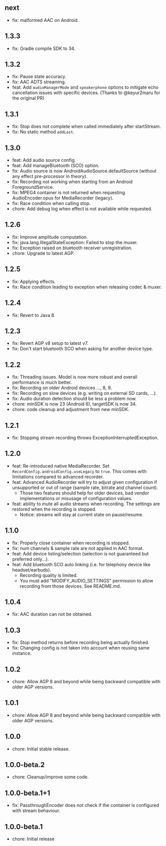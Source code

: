 ## next
* fix: malformed AAC on Android.

## 1.3.3
* fix: Gradle compile SDK to 34.

## 1.3.2
* fix: Pause state accuracy.
* fix: AAC ADTS streaming.
* feat: Add `audioManagerMode` and `speakerphone` options to mitigate echo cancellation issues with specific devices. (Thanks to @keyur2maru for the original PR)

## 1.3.1
* fix: Stop does not complete when called immediately after startStream.
* fix: No static method `addLast`.

## 1.3.0
* feat: Add audio source config.
* feat: Add manageBluetooth (SCO) option.
* fix: Audio source is now AndroidAudioSource.defaultSource (without any effect pre-processor in theory).
* fix: Recording not working when starting from an Android ForegroundService.
* fix: MPEG4 container is not returned when requesting AudioEncoder.opus for MediaRecorder (legacy).
* fix: Race condition when calling stop.
* chore: Add debug log when effect is not available while requested.

## 1.2.6
* fix: Improve amplitude computation.
* fix: java.lang.IllegalStateException: Failed to stop the muxer.
* fix: Exception raised on bluetooth receiver unregistration.
* chore: Upgrade to latest AGP.

## 1.2.5
* fix: Applying effects.
* fix: Race condition leading to exception when releasing codec & muxer.

## 1.2.4
* fix: Revert to Java 8.

## 1.2.3
* fix: Revert AGP v8 setup to latest v7.
* fix: Don't start bluetooth SCO when asking for another device type.

## 1.2.2
* fix: Threading issues. Model is now more robust and overall performance is much better.
* fix: Recording on older Android devices ..., 8, 9.
* fix: Recording on slow devices (e.g. writing on external SD cards, ...).
* fix: Audio duration detection should be less a problem now.
* chore: minSDK is now 23 (Android 6), targetSDK is now 34.
* chore: code cleanup and adjustment from new minSDK.

## 1.2.1
* fix: Stopping stream recording throws ExceptionInterruptedException.

## 1.2.0
* feat: Re-introduced native MediaRecorder. Set `RecordConfig.androidConfig.useLegacy` to `true`. This comes with limitations compared to advanced recorder.
* feat: Advanced AudioRecorder will try to adjust given configuration if unsupported or out of range (sample rate, bitrate and channel count).
  * Those two features should help for older devices, bad vendor implementations or misusage of configuration values.
* feat: ability to mute all audio streams when recording. The settings are restored when the recording is stopped.
  * Notice: streams will stay at current state on pause/resume.

## 1.1.0
* fix: Properly close container when recording is stopped.
* fix: num channels & sample rate are not applied in AAC format.
* feat: Add device listing/selection (selection is not guaranteed but preferred only...).
* feat: Add bluetooth SCO auto linking (i.e. for telephony device like headset/earbuds).
  * Recording quality is limited.
  * You must add "MODIFY_AUDIO_SETTINGS" permission to allow recording from those devices. See README.md.

## 1.0.4
* fix: AAC duration can not be obtained.

## 1.0.3
* fix: Stop method returns before recording being actually finished.
* fix: Changing config is not taken into account when reusing same instance.

## 1.0.2
* chore: Allow AGP 8 and beyond while being backward compatible with older AGP versions.

## 1.0.1
* chore: Allow AGP 8 and beyond while being backward compatible with older AGP versions.

## 1.0.0
* chore: Initial stable release.

## 1.0.0-beta.2
* chore: Cleanup/improve some code.

## 1.0.0-beta.1+1
* fix: PassthroughEncoder does not check if the container is configured with stream behaviour.

## 1.0.0-beta.1
* chore: Initial release